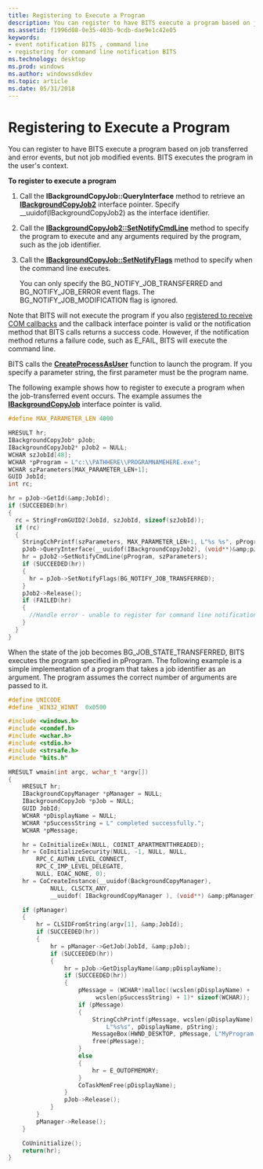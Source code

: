 ```yaml
---
title: Registering to Execute a Program
description: You can register to have BITS execute a program based on job transferred and error events, but not job modified events. BITS executes the program in the user's context.
ms.assetid: f1996d08-0e35-403b-9cdb-dae9e1c42e05
keywords:
- event notification BITS , command line
- registering for command line notification BITS
ms.technology: desktop
ms.prod: windows
ms.author: windowssdkdev
ms.topic: article
ms.date: 05/31/2018
---
```


# Registering to Execute a Program

You can register to have BITS execute a program based on job transferred and error events, but not job modified events. BITS executes the program in the user's context.

**To register to execute a program**

1.  Call the **IBackgroundCopyJob::QueryInterface** method to retrieve an [**IBackgroundCopyJob2**](/windows/desktop/api/Bits1_5/nn-bits1_5-ibackgroundcopyjob2) interface pointer. Specify \_\_uuidof(IBackgroundCopyJob2) as the interface identifier.
2.  Call the [**IBackgroundCopyJob2::SetNotifyCmdLine**](/windows/desktop/api/Bits1_5/nf-bits1_5-ibackgroundcopyjob2-setnotifycmdline) method to specify the program to execute and any arguments required by the program, such as the job identifier.

3.  Call the [**IBackgroundCopyJob::SetNotifyFlags**](/windows/desktop/api/Bits/nf-bits-ibackgroundcopyjob-setnotifyflags) method to specify when the command line executes.

    You can only specify the BG\_NOTIFY\_JOB\_TRANSFERRED and BG\_NOTIFY\_JOB\_ERROR event flags. The BG\_NOTIFY\_JOB\_MODIFICATION flag is ignored.

Note that BITS will not execute the program if you also [registered to receive COM callbacks](registering-a-com-callback.md) and the callback interface pointer is valid or the notification method that BITS calls returns a success code. However, if the notification method returns a failure code, such as E\_FAIL, BITS will execute the command line.

BITS calls the [**CreateProcessAsUser**](https://msdn.microsoft.com/library/windows/desktop/ms682429) function to launch the program. If you specify a parameter string, the first parameter must be the program name.

The following example shows how to register to execute a program when the job-transferred event occurs. The example assumes the [**IBackgroundCopyJob**](/windows/desktop/api/Bits/nn-bits-ibackgroundcopyjob) interface pointer is valid.


```C++
#define MAX_PARAMETER_LEN 4000

HRESULT hr;
IBackgroundCopyJob* pJob;
IBackgroundCopyJob2* pJob2 = NULL;
WCHAR szJobId[48];
WCHAR *pProgram = L"c:\\PATHHERE\\PROGRAMNAMEHERE.exe";
WCHAR szParameters[MAX_PARAMETER_LEN+1];
GUID JobId;
int rc;

hr = pJob->GetId(&amp;JobId);
if (SUCCEEDED(hr)
{
  rc = StringFromGUID2(JobId, szJobId, sizeof(szJobId));
  if (rc)
  {
    StringCchPrintf(szParameters, MAX_PARAMETER_LEN+1, L"%s %s", pProgram, szJobId);
    pJob->QueryInterface(__uuidof(IBackgroundCopyJob2), (void**)&amp;pJob2);
    hr = pJob2->SetNotifyCmdLine(pProgram, szParameters);
    if (SUCCEEDED(hr))
    {
      hr = pJob->SetNotifyFlags(BG_NOTIFY_JOB_TRANSFERRED);
    }
    pJob2->Release();
    if (FAILED(hr)
    {
      //Handle error - unable to register for command line notification.
    }
  }
}
```



When the state of the job becomes BG\_JOB\_STATE\_TRANSFERRED, BITS executes the program specified in pProgram. The following example is a simple implementation of a program that takes a job identifier as an argument. The program assumes the correct number of arguments are passed to it.


```C++
#define UNICODE
#define _WIN32_WINNT  0x0500

#include <windows.h>
#include <comdef.h>
#include <wchar.h>
#include <stdio.h>
#include <strsafe.h>
#include "bits.h"

HRESULT wmain(int argc, wchar_t *argv[])
{
    HRESULT hr;
    IBackgroundCopyManager *pManager = NULL;
    IBackgroundCopyJob *pJob = NULL;
    GUID JobId;
    WCHAR *pDisplayName = NULL;
    WCHAR *pSuccessString = L" completed successfully.";
    WCHAR *pMessage;

    hr = CoInitializeEx(NULL, COINIT_APARTMENTTHREADED);
    hr = CoInitializeSecurity(NULL, -1, NULL, NULL,
        RPC_C_AUTHN_LEVEL_CONNECT,
        RPC_C_IMP_LEVEL_DELEGATE,
        NULL, EOAC_NONE, 0);
    hr = CoCreateInstance(__uuidof(BackgroundCopyManager), 
            NULL, CLSCTX_ANY,
            __uuidof( IBackgroundCopyManager ), (void**) &amp;pManager);

    if (pManager)
    {
        hr = CLSIDFromString(argv[1], &amp;JobId);
        if (SUCCEEDED(hr))
        {
            hr = pManager->GetJob(JobId, &amp;pJob);
            if (SUCCEEDED(hr))
            {
                hr = pJob->GetDisplayName(&amp;pDisplayName);
                if (SUCCEEDED(hr))
                {
                    pMessage = (WCHAR*)malloc((wcslen(pDisplayName) + 
                         wcslen(pSuccessString) + 1)* sizeof(WCHAR));
                    if (pMessage)
                    {
                        StringCchPrintf(pMessage, wcslen(pDisplayName) + wcslen(pSuccessString) + 1, 
                            L"%s%s", pDisplayName, pString);
                        MessageBox(HWND_DESKTOP, pMessage, L"MyProgram - Transferred", MB_OK);
                        free(pMessage);
                    }
                    else
                    {
                        hr = E_OUTOFMEMORY;
                    }
                    CoTaskMemFree(pDisplayName);
                }
                pJob->Release();
            }
        }
        pManager->Release();
    }

    CoUninitialize();
    return(hr);
}
```



 

 




